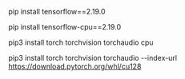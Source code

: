 pip install tensorflow==2.19.0

pip install tensorflow-cpu==2.19.0


pip3 install torch torchvision torchaudio  cpu


pip3 install torch torchvision torchaudio --index-url https://download.pytorch.org/whl/cu128